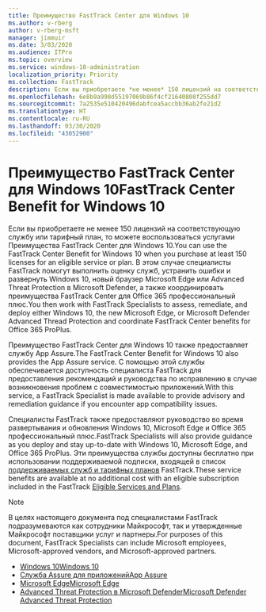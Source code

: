 ```yaml
---
title: Преимущество FastTrack Center для Windows 10
ms.author: v-rberg
author: v-rberg-msft
manager: jimmuir
ms.date: 3/03/2020
ms.audience: ITPro
ms.topic: overview
ms.service: windows-10-administration
localization_priority: Priority
ms.collection: FastTrack
description: Если вы приобретаете *не менее* 150 лицензий на соответствующую службу или тарифный план, то можете воспользоваться услугами Преимущество FastTrack Center для Windows 10.
ms.openlocfilehash: 6e8b9a998d55197069b86f4cf21640808f255dd7
ms.sourcegitcommit: 7a2535e510420496dabfcea5accbb36ab2fe21d2
ms.translationtype: HT
ms.contentlocale: ru-RU
ms.lasthandoff: 03/30/2020
ms.locfileid: "43052900"
---
```

# <a name="fasttrack-center-benefit-for-windows-10"></a><span data-ttu-id="c87fc-103">Преимущество FastTrack Center для Windows 10</span><span class="sxs-lookup"><span data-stu-id="c87fc-103">FastTrack Center Benefit for Windows 10</span></span>

<span data-ttu-id="c87fc-104">Если вы приобретаете не менее 150 лицензий на соответствующую службу или тарифный план, то можете воспользоваться услугами Преимущества FastTrack Center для Windows 10.</span><span class="sxs-lookup"><span data-stu-id="c87fc-104">You can use the FastTrack Center Benefit for Windows 10 when you purchase at least 150 licenses for an eligible service or plan.</span></span> <span data-ttu-id="c87fc-105">В этом случае специалисты FastTrack помогут выполнить оценку служб, устранить ошибки и развернуть Windows 10, новый браузер Microsoft Edge или Advanced Threat Protection в Microsoft Defender, а также координировать преимущества FastTrack Center для Office 365 профессиональный плюс.</span><span class="sxs-lookup"><span data-stu-id="c87fc-105">You then work with FastTrack Specialists to assess, remediate, and deploy either Windows 10, the new Microsoft Edge, or Microsoft Defender Advanced Thread Protection and coordinate FastTrack Center benefits for Office 365 ProPlus.</span></span> 

<span data-ttu-id="c87fc-106">Преимущество FastTrack Center для Windows 10 также предоставляет службу App Assure.</span><span class="sxs-lookup"><span data-stu-id="c87fc-106">The FastTrack Center Benefit for Windows 10 also provides the App Assure service.</span></span> <span data-ttu-id="c87fc-107">С помощью этой службы обеспечивается доступность специалиста FastTrack для предоставления рекомендаций и руководства по исправлению в случае возникновения проблем с совместимостью приложений.</span><span class="sxs-lookup"><span data-stu-id="c87fc-107">With this service, a FastTrack Specialist is made available to provide advisory and remediation guidance if you encounter app compatibility issues.</span></span> 

<span data-ttu-id="c87fc-108">Специалисты FastTrack также предоставляют руководство во время развертывания и обновления Windows 10, Microsoft Edge и Office 365 профессиональный плюс.</span><span class="sxs-lookup"><span data-stu-id="c87fc-108">FastTrack Specialists will also provide guidance as you deploy and stay up-to-date with Windows 10, Microsoft Edge, and Office 365 ProPlus.</span></span> <span data-ttu-id="c87fc-109">Эти преимущества службы доступны бесплатно при использовании поддерживаемой подписки, входящей в список [поддерживаемых служб и тарифных планов](M365-eligible-services-and-plans.md) FastTrack.</span><span class="sxs-lookup"><span data-stu-id="c87fc-109">These service benefits are available at no additional cost with an eligible subscription included in the FastTrack [Eligible Services and Plans](M365-eligible-services-and-plans.md).</span></span>
  
> [!NOTE]
> <span data-ttu-id="c87fc-110">В целях настоящего документа под специалистами FastTrack подразумеваются как сотрудники Майкрософт, так и утвержденные Майкрософт поставщики услуг и партнеры.</span><span class="sxs-lookup"><span data-stu-id="c87fc-110">For purposes of this document, FastTrack Specialists can include Microsoft employees, Microsoft-approved vendors, and Microsoft-approved partners.</span></span> 
    
- [<span data-ttu-id="c87fc-111">Windows 10</span><span class="sxs-lookup"><span data-stu-id="c87fc-111">Windows 10</span></span>](Win-10-windows-10.md)
- [<span data-ttu-id="c87fc-112">Служба Assure для приложений</span><span class="sxs-lookup"><span data-stu-id="c87fc-112">App Assure</span></span>](Win-10-app-assure.md)
- [<span data-ttu-id="c87fc-113">Microsoft Edge</span><span class="sxs-lookup"><span data-stu-id="c87fc-113">Microsoft Edge</span></span>](Win-10-microsoft-edge.md)
- [<span data-ttu-id="c87fc-114">Advanced Threat Protection в Microsoft Defender</span><span class="sxs-lookup"><span data-stu-id="c87fc-114">Microsoft Defender Advanced Threat Protection</span></span>](Win-10-microsoft-defender-atp.md)

